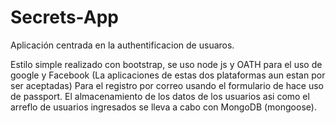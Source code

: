 # Secrets-App

Aplicación centrada en la authentificacion de usuaros. 

Estilo simple realizado con bootstrap, se uso node js y OATH para el uso de google y Facebook (La aplicaciones de estas dos plataformas aun estan por ser aceptadas)
Para el registro por correo usando el formulario de hace uso de passport. El almacenamiento de los datos de los usuarios asi como el arreflo de usuarios ingresados se lleva a cabo 
con MongoDB (mongoose). 





